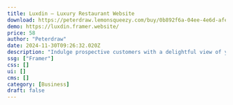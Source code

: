 ```yaml
---
title: Luxdin — Luxury Restaurant Website
download: https://peterdraw.lemonsqueezy.com/buy/0b892f6a-04ee-4e6d-afe8-e79d779f55d2
demo: https://luxdin.framer.website/
price: 58
author: "Peterdraw"
date: 2024-11-30T09:26:32.020Z
description: "Indulge prospective customers with a delightful view of your services and offers using LuxDin, a minimalist and elegant restaurant website with a framer template"
ssg: ["Framer"]
css: []
ui: []
cms: []
category: [Business]
draft: false
---
```

